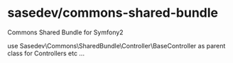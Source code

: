sasedev/commons-shared-bundle
=========================

Commons Shared Bundle for Symfony2

use Sasedev\Commons\SharedBundle\Controller\BaseController as parent class for Controllers
etc ...

